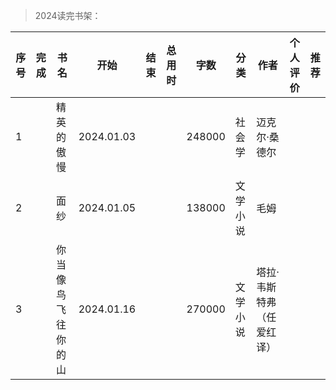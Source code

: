 >2024读完书架：

| 序号 | 完成 | 书名 | 开始 | 结束 | 总用时 | 字数 | 分类 | 作者 | 个人评价 | 推荐 |
| --- | --- |--- |--- |--- |--- |--- |--- |--- |--- |--- |
| 1 | | 精英的傲慢 | 2024.01.03 | | | 248000 |  社会学 | 迈克尔·桑德尔 | | |
| 2 | | 面纱 | 2024.01.05 | | | 138000 |  文学小说 | 毛姆 | | |
| 3 | | 你当像鸟飞往你的山 | 2024.01.16 | | | 270000 |  文学小说 | 塔拉·韦斯特弗（任爱红 译） | | |
